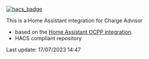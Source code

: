 [![hacs_badge](https://img.shields.io/badge/HACS-Custom-41BDF5.svg)](https://github.com/hacs/integration)

This is a Home Assistant integration for Charge Advisor

* based on the [Home Assistant OCPP integration](https://github.com/lbbrhzn/ocpp).
* HACS compliant repository

Last update: 17/07/2023 14:47

